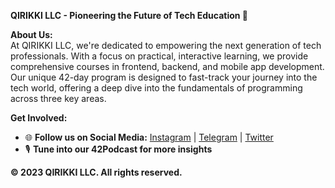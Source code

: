 **QIRIKKI LLC - Pioneering the Future of Tech Education 🚀**

**About Us:**  
At QIRIKKI LLC, we're dedicated to empowering the next generation of tech professionals. With a focus on practical, interactive learning, we provide comprehensive courses in frontend, backend, and mobile app development. Our unique 42-day program is designed to fast-track your journey into the tech world, offering a deep dive into the fundamentals of programming across three key areas.

**Get Involved:**
- 🌐 **Follow us on Social Media:** [Instagram](https://instagram.com/qirikki) | [Telegram](https://t.me/qirikki) | [Twitter](https://twitter.com/qirikki)
- 🎙️ **Tune into our 42Podcast for more insights**

**© 2023 QIRIKKI LLC. All rights reserved.**

